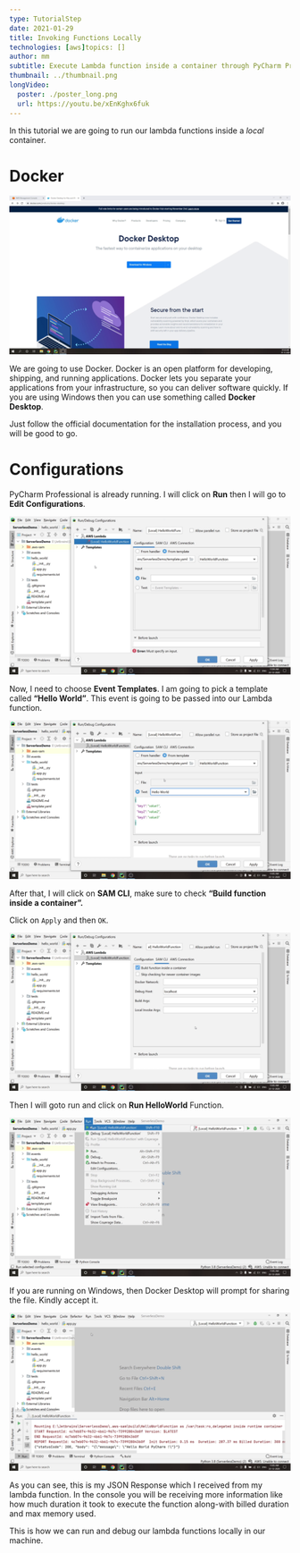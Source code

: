 ```yaml
---
type: TutorialStep
date: 2021-01-29
title: Invoking Functions Locally
technologies: [aws]topics: []
author: mm
subtitle: Execute Lambda function inside a container through PyCharm Professional.
thumbnail: ../thumbnail.png
longVideo:
  poster: ./poster_long.png
  url: https://youtu.be/xEnKghx6fuk
---
```


In this tutorial we are going to run our lambda functions inside a *local* container.

# Docker

![invoke_step_1](./steps/step1.png)

We are going to use Docker. Docker is an open platform for developing, shipping, and
running applications. Docker lets you separate your applications from your 
infrastructure, so you can deliver software quickly. If you are using Windows then you can use
something called **Docker Desktop**. 

Just follow the official documentation for the installation process, and you will be good to go.


# Configurations

PyCharm Professional is already running. I will click on **Run** 
then I will go to **Edit Configurations**.

![invoke_step_2](./steps/step2.png)


Now, I need to choose **Event Templates**. 
I am going to pick a template called **“Hello World”**. 
This event is going to be passed into our Lambda function.

![invoke_step_3](./steps/step3.png)


After that, I will click on **SAM CLI**, 
make sure to check **“Build function inside a container”.**

Click on `Apply` and then `OK`.

![invoke_step_4](./steps/step4.png)

Then I will goto run and click on **Run HelloWorld** Function.

![invoke_step_5](./steps/step5.png)

If you are running on Windows, then Docker Desktop will prompt for sharing the file. Kindly accept it.

![invoke_step_6](./steps/step6.png)

As you can see, this is my JSON Response which I received from my lambda function. 
In the console you will be receiving more information like how much duration it took
to execute the function along-with billed duration and max memory used.


This is how we can run and debug our lambda functions locally in our machine.
